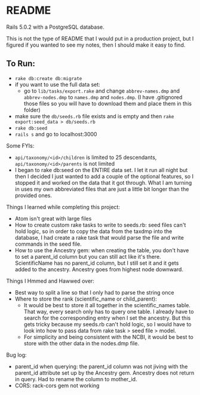 # README

Rails 5.0.2 with a PostgreSQL database.


This is not the type of README that I would put in a production project, but I figured if you wanted to see my notes, then I should make it easy to find.

## To Run:
- `rake db:create db:migrate`
- if you want to use the full data set:
  - go to `lib/tasks/export.rake` and change `abbrev-names.dmp` and `abbrev-nodes.dmp` to `names.dmp` and `nodes.dmp`. (I have .gitignored those files so you will have to download them and place them in this folder)
- make sure the `db/seeds.rb` file exists and is empty and then `rake export:seed_data > db/seeds.rb`
- `rake db:seed`
- `rails s` and go to localhost:3000

Some FYIs:
- `api/taxonomy/<id>/children` is limited to 25 descendants, `api/taxonomy/<id>/parents` is not limited
- I began to rake db:seed on the ENTIRE data set. I let it run all night but then I decided I just wanted to add a couple of the optional features, so I stopped it and worked on the data that it got through. What I am turning in uses my own abbreviated files that are just a little bit longer than the provided ones.

Things I learned while completing this project:
- Atom isn't great with large files
- How to create custom rake tasks to write to seeds.rb: seed files can't hold logic, so in order to copy the data from the taxdmp into the database, I had create a rake task that would parse the file and write commands in the seed file.
- How to use the Ancestry gem: when creating the table, you don't have to set a parent_id column but you can still act like it's there. ScientificName has no parent_id column, but I still set it and it gets added to the ancestry. Ancestry goes from highest node downward.


Things I Hmmed and Hawwed over:
- Best way to split a line so that I only had to parse the string once
- Where to store the rank (scientific_name or child_parent):
    - It would be best to store it all together in the scientific_names table. That way, every search only has to query one table. I already have to search for the corresponding entry when I set the ancestry. But this gets tricky because my seeds.rb can't hold logic, so I would have to look into how to pass data from rake task > seed file > model.
    - For simplicity and being consistent with the NCBI, it would be best to store with the other data in the nodes.dmp file.

Bug log:
- parent_id when querying: the parent_id column was not jiving with the parent_id attribute set up by the Ancestry gem. Ancestry does not return in query. Had to rename the column to mother_id.
- CORS: rack-cors gem not working

